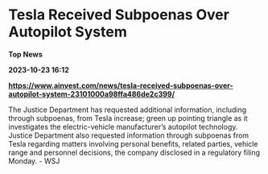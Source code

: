 # Tesla Received Subpoenas Over Autopilot System
**Top News**

**2023-10-23 16:12**

**https://www.ainvest.com/news/tesla-received-subpoenas-over-autopilot-system-23101000a98ffa486de2c399/**

The Justice Department has requested additional information, including through subpoenas, from Tesla increase; green up pointing triangle as it investigates the electric-vehicle manufacturer’s autopilot technology. Justice Department also requested information through subpoenas from Tesla regarding matters involving personal benefits, related parties, vehicle range and personnel decisions, the company disclosed in a regulatory filing Monday. - WSJ